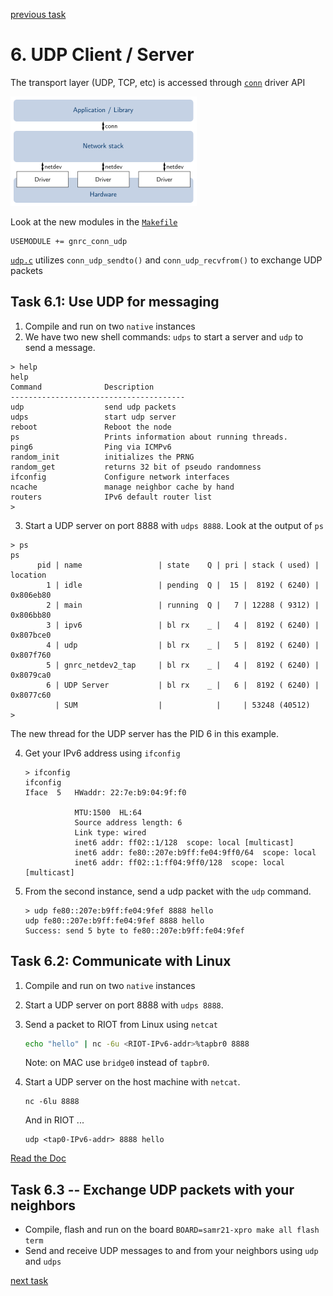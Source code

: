 [previous task](../task-05)

# 6. UDP Client / Server

The transport layer (UDP, TCP, etc) is accessed through [`conn`](https://doc.riot-os.org/group__net__conn.html) driver API

![Networking overview](../overview-net.png)

Look at the new modules in the [`Makefile`](Makefile)
```
USEMODULE += gnrc_conn_udp
```

[`udp.c`](udp.c) utilizes `conn_udp_sendto()` and `conn_udp_recvfrom()` to exchange UDP packets

## Task 6.1: Use UDP for messaging
1.  Compile and run on two `native` instances
2.  We have two new shell commands: `udps` to start a server and `udp` to send a message.
   ```
   > help
   help
   Command              Description
   ---------------------------------------
   udp                  send udp packets
   udps                 start udp server
   reboot               Reboot the node
   ps                   Prints information about running threads.
   ping6                Ping via ICMPv6
   random_init          initializes the PRNG
   random_get           returns 32 bit of pseudo randomness
   ifconfig             Configure network interfaces
   ncache               manage neighbor cache by hand
   routers              IPv6 default router list
   >
   ```

3.   Start a UDP server on port 8888 with `udps 8888`.
   Look at the output of `ps`
   ```
   > ps
   ps
         pid | name                 | state    Q | pri | stack ( used) | location
           1 | idle                 | pending  Q |  15 |  8192 ( 6240) | 0x806eb80
           2 | main                 | running  Q |   7 | 12288 ( 9312) | 0x806bb80
           3 | ipv6                 | bl rx    _ |   4 |  8192 ( 6240) | 0x807bce0
           4 | udp                  | bl rx    _ |   5 |  8192 ( 6240) | 0x807f760
           5 | gnrc_netdev2_tap     | bl rx    _ |   4 |  8192 ( 6240) | 0x8079ca0
           6 | UDP Server           | bl rx    _ |   6 |  8192 ( 6240) | 0x8077c60
             | SUM                  |            |     | 53248 (40512)
   >
   ```
   The new thread for the UDP server has the PID 6 in this example.

4.  Get your IPv6 address using `ifconfig`
    ```
    > ifconfig
    ifconfig
    Iface  5   HWaddr: 22:7e:b9:04:9f:f0

               MTU:1500  HL:64
               Source address length: 6
               Link type: wired
               inet6 addr: ff02::1/128  scope: local [multicast]
               inet6 addr: fe80::207e:b9ff:fe04:9ff0/64  scope: local
               inet6 addr: ff02::1:ff04:9ff0/128  scope: local [multicast]
    ```

5.  From the second instance, send a udp packet with the `udp` command.
    ```
    > udp fe80::207e:b9ff:fe04:9fef 8888 hello
    udp fe80::207e:b9ff:fe04:9fef 8888 hello
    Success: send 5 byte to fe80::207e:b9ff:fe04:9fef
    ```

## Task 6.2: Communicate with Linux
1.  Compile and run on two `native` instances
2.  Start a UDP server on port 8888 with `udps 8888`.
3.  Send a packet to RIOT from Linux using `netcat`
    ```sh
    echo "hello" | nc -6u <RIOT-IPv6-addr>%tapbr0 8888
    ```
    Note: on MAC use `bridge0` instead of `tapbr0`.

4.  Start a UDP server on the host machine with `netcat`.
    ```
    nc -6lu 8888
    ```
    And in RIOT ...
    ```
    udp <tap0-IPv6-addr> 8888 hello
    ```
[Read the Doc](https://doc.riot-os.org/group__net__conn.html)

## Task 6.3 -- Exchange UDP packets with your neighbors
* Compile, flash and run on the board `BOARD=samr21-xpro make all flash term`
* Send and receive UDP messages to and from your neighbors using `udp` and `udps`

[next task](../task-07)
